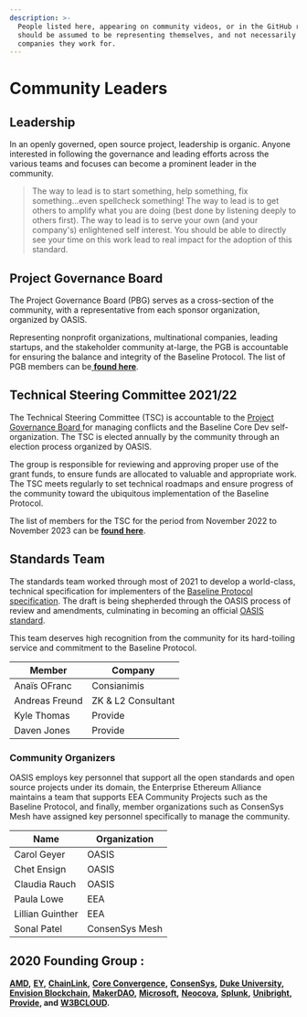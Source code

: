 ```yaml
---
description: >-
  People listed here, appearing on community videos, or in the GitHub repos
  should be assumed to be representing themselves, and not necessarily the
  companies they work for.
---
```


# Community Leaders

## **Leadership** <a href="#leadership" id="leadership"></a>

In an openly governed, open source project, leadership is organic. Anyone interested in following the governance and leading efforts across the various teams and focuses can become a prominent leader in the community.

> The way to lead is to start something, help something, fix something...even spellcheck something! The way to lead is to get others to amplify what you are doing (best done by listening deeply to others first). The way to lead is to serve your own (and your company's) enlightened self interest. You should be able to directly see your time on this work lead to real impact for the adoption of this standard.

## Project Governance Board <a href="#your-project-governance-board" id="your-project-governance-board"></a>

The Project Governance Board (PBG) serves as a cross-section of the community, with a representative from each sponsor organization, organized by OASIS.

Representing nonprofit organizations, multinational companies, leading startups, and the stakeholder community at-large, the PGB is accountable for ensuring the balance and integrity of the Baseline Protocol. The list of PGB members can be[ **found here**](https://eea-oasis.github.io/managed-open-project/).

## Technical Steering Committee 2021/22 <a href="#your-technical-steering-committee" id="your-technical-steering-committee"></a>

The Technical Steering Committee (TSC) is accountable to the [Project Governance Board ](./#your-project-governance-board)for managing conflicts and the Baseline Core Dev self-organization. The TSC is elected annually by the community through an election process organized by OASIS.

The group is responsible for reviewing and approving proper use of the grant funds, to ensure funds are allocated to valuable and appropriate work. The TSC meets regularly to set technical roadmaps and ensure progress of the community toward the ubiquitous implementation of the Baseline Protocol.

The list of members for the TSC for the period from November 2022 to November 2023 can be [**found here**](https://github.com/eea-oasis/baseline/blob/main/TECHNICAL-STEERING-COMMITTEE.md).

## Standards Team

The standards team worked through most of 2021 to develop a world-class, technical specification for implementers of the [Baseline Protocol specification](broken-reference/). The draft is being shepherded through the OASIS process of review and amendments, culminating in becoming an official [OASIS standard](https://www.oasis-open.org/standards/).

This team deserves high recognition from the community for its hard-toiling service and commitment to the Baseline Protocol.

| Member         | Company            |
| -------------- | ------------------ |
| Anaïs OFranc   | Consianimis        |
| Andreas Freund | ZK & L2 Consultant |
| Kyle Thomas    | Provide            |
| Daven Jones    | Provide            |

### Community Organizers <a href="#your-technical-steering-committee" id="your-technical-steering-committee"></a>

OASIS employs key personnel that support all the open standards and open source projects under its domain, the Enterprise Ethereum Alliance maintains a team that supports EEA Community Projects such as the Baseline Protocol, and finally, member organizations such as ConsenSys Mesh have assigned key personnel specifically to manage the community.

| Name             | Organization   |
| ---------------- | -------------- |
| Carol Geyer      | OASIS          |
| Chet Ensign      | OASIS          |
| Claudia Rauch    | OASIS          |
| Paula Lowe       | EEA            |
| Lillian Guinther | EEA            |
| Sonal Patel      | ConsenSys Mesh |

## 2020 Founding Group :

[**AMD**](https://www.amd.com/en/technologies/blockchain)**,** [**EY**](https://blockchain.ey.com)**,** [**ChainLink**](https://chain.link)**,** [**Core Convergence**](https://www.coreconvergence.us)**,** [**ConsenSys**](https://consensys.net)**,** [**Duke University**](https://pratt.duke.edu)**,** [**Envision Blockchain**](https://envisionblockchain.com)**,** [**MakerDAO**](https://makerdao.com/en/)**,** [**Microsoft**](http://www.microsoft.com)**,** [**Neocova**](https://neocova.com)**,** [**Splunk**](https://www.splunk.com)**,** [**Unibright**](https://unibright.io)**,** [**Provide**](https://provide.services)**, and** [**W3BCLOUD**](https://www.w3bcloud.com)**.**

## &#x20;<a href="#contributors" id="contributors"></a>
